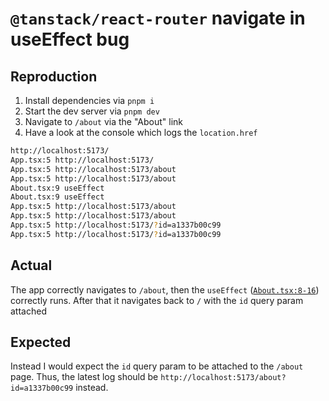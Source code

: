 # `@tanstack/react-router` navigate in useEffect bug

## Reproduction

1. Install dependencies via `pnpm i`
2. Start the dev server via `pnpm dev`
3. Navigate to `/about` via the "About" link
4. Have a look at the console which logs the `location.href`

```sh
http://localhost:5173/
App.tsx:5 http://localhost:5173/
App.tsx:5 http://localhost:5173/about
App.tsx:5 http://localhost:5173/about
About.tsx:9 useEffect
About.tsx:9 useEffect
App.tsx:5 http://localhost:5173/about
App.tsx:5 http://localhost:5173/about
App.tsx:5 http://localhost:5173/?id=a1337b00c99
App.tsx:5 http://localhost:5173/?id=a1337b00c99
```

## Actual
The app correctly navigates to `/about`, then the `useEffect` ([`About.tsx:8-16`](https://github.com/lukaskoeller/tanstack-react-router-useEffect-navigate-reproduction/blob/0871b04aa1222660fc5065bcb73fca6beaaba497/src/About.tsx#L8)) correctly runs.
After that it navigates back to `/` with the `id` query param attached

## Expected
Instead I would expect the `id` query param to be attached to the `/about` page. Thus,
the latest log should be `http://localhost:5173/about?id=a1337b00c99` instead.